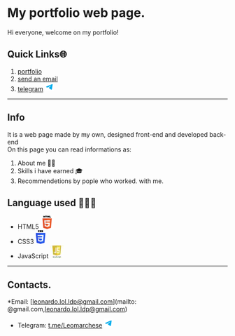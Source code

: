 
# My portfolio web page. 
Hi everyone, welcome on my portfolio! 
## Quick Links🌐  
1. [portfolio](https://marcheseleo.github.io/my-portfolio/)
2. [send an email](mailto:@gmail.com,leonardo.lol.ldp@gmail.com)
3. [telegram](https://t.me/Leomarchese) ![telegram](readme_images/telegram-logo.png)
****
## Info
It is a web page made by my own, designed front-end and developed back-end  
On this page you can read informations as:  
1. About me 👦🏻  
2. Skills i have earned 🎓  
3. Recommendetions by pople who worked.  with me. 
## Language used 👨🏻‍💻  
* HTML5 ![html5](readme_images/Smallhtml5.png "logo")  
* CSS3 ![css3](readme_images/SmallCSS3.png "logo")   
* JavaScript ![js](readme_images/Smalljs.jpeg "logo")
***
## Contacts.
*Email: [leonardo.lol.ldp@gmail.com](mailto: @gmail.com,leonardo.lol.ldp@gmail.com)   
* Telegram: [t.me/Leomarchese](https://t.me/Leomarchese) ![telegram](readme_images/telegram-logo.png)  


